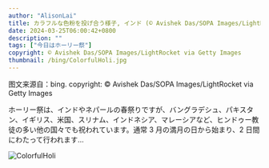```yaml
---
author: "AlisonLai"
title: カラフルな色粉を投げ合う様子, インド (© Avishek Das/SOPA Images/LightRocket via Getty Images)
date: 2024-03-25T06:00:42+0800
description: ""
tags: ["今日はホーリー祭"]
copyright: © Avishek Das/SOPA Images/LightRocket via Getty Images
thumbnail: /bing/ColorfulHoli.jpg
---
```

图文来源自：bing.  copyright: © Avishek Das/SOPA Images/LightRocket via Getty Images

ホーリー祭は、インドやネパールの春祭りですが、バングラデシュ、パキスタン、イギリス、米国、スリナム、インドネシア、マレーシアなど、ヒンドゥー教徒の多い他の国々でも祝われています。通常 3 月の満月の日から始まり、2 日間にわたって行われます…

![ColorfulHoli](/bing/ColorfulHoli.jpg)